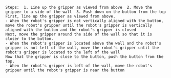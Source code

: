 
    Steps:  1. Line up the gripper as viewed from above  2. Move the gripper to a side of the wall  3. Push down on the button from the top
    First, line up the gripper as viewed from above.
    - When the robot's gripper is not vertically aligned with the button, move the robot's gripper until the robot's gripper is vertically aligned with the button and the robot's gripper is closed
    Next, move the gripper around the side of the wall so that it is closer to the button.
    - When the robot's gripper is located above the wall and the robot's gripper is not left of the wall, move the robot's gripper until the robot's gripper is located to the left of the wall
    Now that the gripper is close to the button, push the button from the top.
    - When the robot's gripper is left of the wall, move the robot's gripper until the robot's gripper is near the button